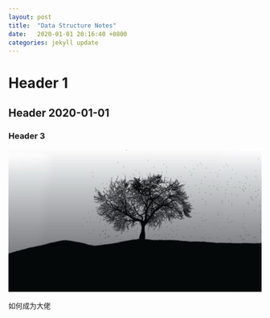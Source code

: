 ```yaml
---
layout: post
title:  "Data Structure Notes"
date:   2020-01-01 20:16:40 +0800
categories: jekyll update
---
```

# Header 1
## Header 2020-01-01
### Header 3

![](https://raw.githubusercontent.com/chenglinfeng/chenglinfeng.github.io/master/my_pics/008.jpg)

如何成为大佬

